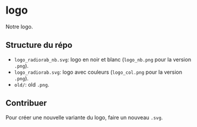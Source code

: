 # logo

Notre logo.

## Structure du répo

* `logo_radiorab_nb.svg`: logo en noir et blanc (`logo_nb.png` pour la version `.png`).
* `logo_radiorab.svg`: logo avec couleurs  (`logo_col.png` pour la version `.png`).
* `old/`: old `.png`.


## Contribuer

Pour créer une nouvelle variante du logo, faire un nouveau `.svg`.